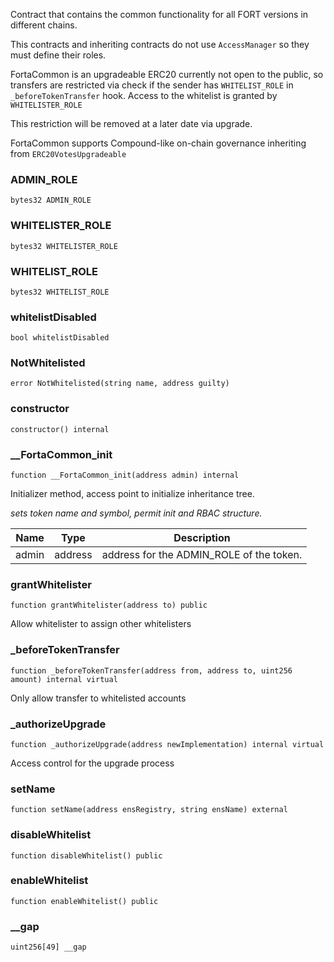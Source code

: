 


Contract that contains the common functionality for all FORT versions in different chains.

This contracts and inheriting contracts do not use `AccessManager` so they must define their roles.

FortaCommon is an upgradeable ERC20 currently not open to the public, so transfers are restricted via check if the sender has `WHITELIST_ROLE` in `_beforeTokenTransfer` hook. Access to the whitelist is granted by `WHITELISTER_ROLE`

This restriction will be removed at a later date via upgrade.

FortaCommon supports Compound-like on-chain governance inheriting from `ERC20VotesUpgradeable`

### ADMIN_ROLE

```solidity
bytes32 ADMIN_ROLE
```

### WHITELISTER_ROLE

```solidity
bytes32 WHITELISTER_ROLE
```

### WHITELIST_ROLE

```solidity
bytes32 WHITELIST_ROLE
```

### whitelistDisabled

```solidity
bool whitelistDisabled
```

### NotWhitelisted

```solidity
error NotWhitelisted(string name, address guilty)
```

### constructor

```solidity
constructor() internal
```

### __FortaCommon_init

```solidity
function __FortaCommon_init(address admin) internal
```

Initializer method, access point to initialize inheritance tree.

_sets token name and symbol, permit init and RBAC structure._

| Name | Type | Description |
| ---- | ---- | ----------- |
| admin | address | address for the ADMIN_ROLE of the token. |

### grantWhitelister

```solidity
function grantWhitelister(address to) public
```

Allow whitelister to assign other whitelisters

### _beforeTokenTransfer

```solidity
function _beforeTokenTransfer(address from, address to, uint256 amount) internal virtual
```

Only allow transfer to whitelisted accounts

### _authorizeUpgrade

```solidity
function _authorizeUpgrade(address newImplementation) internal virtual
```

Access control for the upgrade process

### setName

```solidity
function setName(address ensRegistry, string ensName) external
```

### disableWhitelist

```solidity
function disableWhitelist() public
```

### enableWhitelist

```solidity
function enableWhitelist() public
```

### __gap

```solidity
uint256[49] __gap
```

